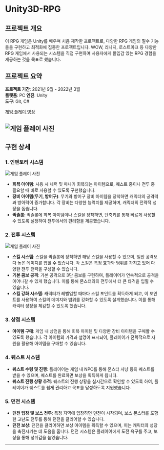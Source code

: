 # Unity3D-RPG

## 프로젝트 개요

이 RPG 게임은 Unity를 배우며 처음 제작한 프로젝트로, 다양한 RPG 게임의 필수 기능들을 구현하고 최적화에 집중한 프로젝트입니다. WOW, 리니지, 로스트아크 등 다양한 RPG 게임에서 사용되는 시스템을 직접 구현하여 사용자에게 몰입감 있는 RPG 경험을 제공하는 것을 목표로 했습니다.

## 프로젝트 요약

**프로젝트 기간**: 2021년 9월 - 2022년 3월  
**플랫폼**: PC
**엔진**: Unity  
**도구**: Git, C#

[게임 플레이 영상](https://www.youtube.com/watch?v=lf2wziqD6Kw&t=5s)

## ![게임 플레이 사진](image5.gif)

## 구현 상세

### 1. 인벤토리 시스템

![게임 플레이 사진](image7.gif)

- **회복 아이템**: 사용 시 체력 및 마나가 회복되는 아이템으로, 퀘스트 중이나 전투 중 필요할 때 바로 사용할 수 있도록 구현했습니다.
- **장비 아이템(무기, 방어구)**: 무기와 방어구 장비 아이템을 장착하면 캐릭터의 공격력과 방어력이 증가합니다. 각 장비는 다양한 능력치를 제공하며, 캐릭터의 전략적 성장을 돕습니다.
- **퀵슬롯**: 퀵슬롯에 회복 아이템이나 스킬을 장착하면, 단축키를 통해 빠르게 사용할 수 있도록 설정하여 전투에서의 편리함을 제공했습니다.

### 2. 전투 시스템

![게임 플레이 사진](image6.gif)

- **스킬 시스템**: 스킬을 퀵슬롯에 장착하면 해당 스킬을 사용할 수 있으며, 일반 공격보다 높은 데미지를 입힐 수 있습니다. 각 스킬은 특정 효과와 범위를 가지고 있어 다양한 전투 전략을 구성할 수 있습니다.
- **기본 콤보 공격**: 기본 공격으로 3단 콤보를 구현하여, 플레이어가 연속적으로 공격을 이어나갈 수 있게 했습니다. 이를 통해 몬스터와의 전투에서 더 큰 타격을 입힐 수 있습니다.
- **스킬 강화 시스템**: 캐릭터가 레벨업할 때마다 스킬 포인트를 획득하게 되고, 이 포인트를 사용하여 스킬의 데미지와 범위를 강화할 수 있도록 설계했습니다. 이를 통해 캐릭터 성장을 체감할 수 있도록 했습니다.

### 3. 상점 시스템

- **아이템 구매**: 게임 내 상점을 통해 회복 아이템 및 다양한 장비 아이템을 구매할 수 있도록 했습니다. 각 아이템의 가격과 설명이 표시되어, 플레이어가 전략적으로 자원을 활용해 아이템을 구매할 수 있습니다.

### 4. 퀘스트 시스템

- **퀘스트 수령 및 진행**: 플레이어는 게임 내 NPC를 통해 몬스터 사냥 등의 퀘스트를 받을 수 있으며, 퀘스트를 완료하면 보상을 획득하게 됩니다.
- **퀘스트 진행 상황 추적**: 퀘스트의 진행 상황을 실시간으로 확인할 수 있도록 하여, 플레이어가 퀘스트를 쉽게 관리하고 목표를 달성하도록 지원했습니다.

### 5. 던전 시스템

- **던전 입장 및 보스 전투**: 특정 지역에 입장하면 던전이 시작되며, 보스 몬스터를 포함한 고난도 전투를 통해 던전을 클리어할 수 있습니다.
- **던전 보상**: 던전을 클리어하면 보상 아이템을 획득할 수 있으며, 이는 캐릭터의 성장을 촉진시키는 데 도움을 줍니다. 던전 시스템은 플레이어에게 도전 욕구를 주고, 보상을 통해 성취감을 높였습니다.

---

